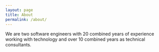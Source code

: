 ```yaml
---
layout: page
title: About
permalink: /about/
---
```


We are two software engineers with 20 combined years of experience working with technology and over 10 combined years as technical consultants.
